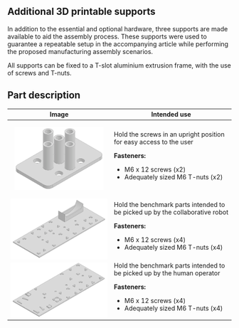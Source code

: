 ## Additional 3D printable supports

In addition to the essential and optional hardware, three supports are made available to aid the assembly process.
These supports were used to guarantee a repeatable setup in the accompanying article while performing the proposed manufacturing assembly scenarios.

All supports can be fixed to a T-slot aluminium extrusion frame, with the use of screws and T-nuts.

## Part description

<table>
  
  <thead>
    <tr>
      <th>Image</th>
      <th>Intended use</th>
    </tr>
  </thead>
  
  <tbody>
    <tr>
      <td>
        <p align="center">
          <img align="center" alt='Screw holder' src="images/Screw_Holder.png" width="200"></td>
        </p>
      <td>
        Hold the screws in an upright position for easy access to the user
        <p></p>
        <b>Fasteners:</b>
          <ul>
            <li>M6 x 12 screws (x2)</li>
            <li>Adequately sized M6 T-nuts (x2)</li>
          </ul>
      </td>
    </tr>
    <tr>
      <td>
          <img align="left" alt='Tray for robot' src="images/Tray_Robot.png" width="500"></td>
      <td>
        Hold the benchmark parts intended to be picked up by the collaborative robot
        <p></p>
        <b>Fasteners:</b>
          <ul>
            <li>M6 x 12 screws (x4)</li>
            <li>Adequately sized M6 T-nuts (x4)</li>
          </ul>
      </td>
    </tr>
    <tr>
      <td><img align="left" alt='Tray for human' src="images/Tray_Human.png" width="500"></td>
      <td>
        Hold the benchmark parts intended to be picked up by the human operator
        <p></p>
        <b>Fasteners:</b>
          <ul>
            <li>M6 x 12 screws (x4)</li>
            <li>Adequately sized M6 T-nuts (x4)</li>
          </ul>
      </td>
    </tr>
  </tbody>
  
</table>
